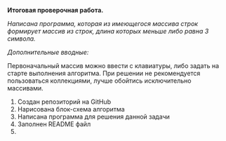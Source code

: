 **Итоговая проверочная работа.**

*Написана программа, которая из имеющегося массива строк формирует массив из строк, длина которых меньше либо равна 3 символа.* 

*Дополнительные вводные:* 

Первоначальный массив можно ввести с клавиатуры, либо задать на старте выполнения алгоритма. При решении не рекомендуется пользоваться коллекциями, лучше обойтись исключительно массивами.

1. Создан репозиторий на GitHub
2. Нарисована блок-схема алгоритма
3. Написана программа для решения данной задачи
4. Заполнен README файл
5.  